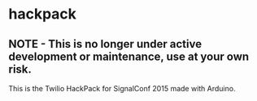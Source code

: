 # hackpack

## NOTE - This is no longer under active development or maintenance, use at your own risk.

This is the Twilio HackPack for SignalConf 2015 made with Arduino. 
